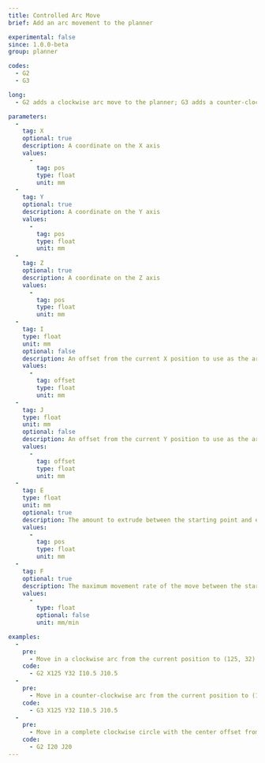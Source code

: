 ```yaml
---
title: Controlled Arc Move
brief: Add an arc movement to the planner

experimental: false
since: 1.0.0-beta
group: planner

codes:
  - G2
  - G3

long:
  - G2 adds a clockwise arc move to the planner; G3 adds a counter-clockwise arc. An arc move starts at the current position and ends at the given XYZ, pivoting around a center-point given by I and J. Arc moves actually generate several short straight-line moves, the length of which are determined by the configuration option `MM_PER_ARC_SEGMENT` (default 1mm). Any change in the Z position is linearly interpolated over the whole arc.

parameters:
  -
    tag: X
    optional: true
    description: A coordinate on the X axis
    values:
      -
        tag: pos
        type: float
        unit: mm
  -
    tag: Y
    optional: true
    description: A coordinate on the Y axis
    values:
      -
        tag: pos
        type: float
        unit: mm
  -
    tag: Z
    optional: true
    description: A coordinate on the Z axis
    values:
      -
        tag: pos
        type: float
        unit: mm
  -
    tag: I
    type: float
    unit: mm
    optional: false
    description: An offset from the current X position to use as the arc center
    values:
      -
        tag: offset
        type: float
        unit: mm
  -
    tag: J
    type: float
    unit: mm
    optional: false
    description: An offset from the current Y position to use as the arc center
    values:
      -
        tag: offset
        type: float
        unit: mm
  -
    tag: E
    type: float
    unit: mm
    optional: true
    description: The amount to extrude between the starting point and ending point
    values:
      -
        tag: pos
        type: float
        unit: mm
  -
    tag: F
    optional: true
    description: The maximum movement rate of the move between the starting and ending point
    values:
      -
        type: float
        optional: false
        unit: mm/min

examples:
  -
    pre:
      - Move in a clockwise arc from the current position to (125, 32) with the center offset from the current position by (10.5, 10.5).
    code:
      - G2 X125 Y32 I10.5 J10.5
  -
    pre:
      - Move in a counter-clockwise arc from the current position to (125, 32) with the center offset from the current position by (10.5, 10.5).
    code:
      - G3 X125 Y32 I10.5 J10.5
  -
    pre:
      - Move in a complete clockwise circle with the center offset from the current position by 20, 20.
    code:
      - G2 I20 J20
---
```

